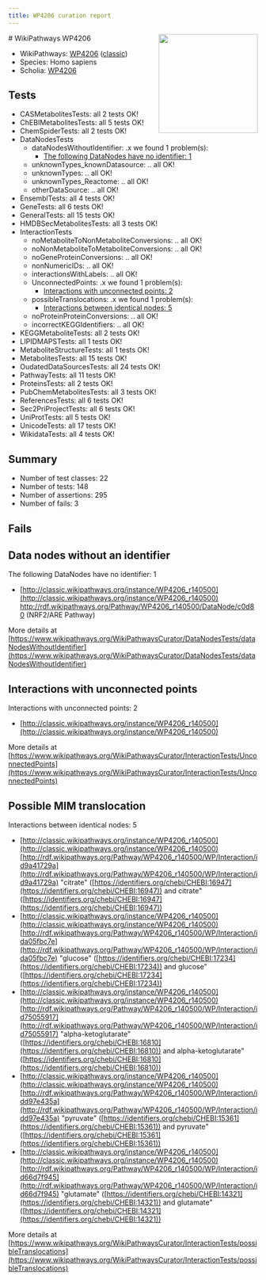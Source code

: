 ```yaml
---
title: WP4206 curation report
---
```


<img style="float: right; width: 200px" src="https://upload.wikimedia.org/wikipedia/commons/thumb/8/83/Wplogo_with_text_500.png/640px-Wplogo_with_text_500.png" />
# WikiPathways WP4206

* WikiPathways: [WP4206](https://wikipathways.org/pathways/WP4206) ([classic](https://classic.wikipathways.org/instance/WP4206))
* Species: Homo sapiens
* Scholia: [WP4206](https://scholia.toolforge.org/wikipathways/WP4206)
## Tests
* CASMetabolitesTests: all 2 tests OK!
* ChEBIMetabolitesTests: all 5 tests OK!
* ChemSpiderTests: all 2 tests OK!
* DataNodesTests
    * dataNodesWithoutIdentifier: .x we found 1 problem(s):
        * [The following DataNodes have no identifier: 1](#d2d32fa0)
    * unknownTypes_knownDatasource: .. all OK!
    * unknownTypes: .. all OK!
    * unknownTypes_Reactome: .. all OK!
    * otherDataSource: .. all OK!
* EnsemblTests: all 4 tests OK!
* GeneTests: all 6 tests OK!
* GeneralTests: all 15 tests OK!
* HMDBSecMetabolitesTests: all 3 tests OK!
* InteractionTests
    * noMetaboliteToNonMetaboliteConversions: .. all OK!
    * noNonMetaboliteToMetaboliteConversions: .. all OK!
    * noGeneProteinConversions: .. all OK!
    * nonNumericIDs: .. all OK!
    * interactionsWithLabels: .. all OK!
    * UnconnectedPoints: .x we found 1 problem(s):
        * [Interactions with unconnected points: 2](#35a61ada)
    * possibleTranslocations: .x we found 1 problem(s):
        * [Interactions between identical nodes: 5](#1c11820a)
    * noProteinProteinConversions: .. all OK!
    * incorrectKEGGIdentifiers: .. all OK!
* KEGGMetaboliteTests: all 2 tests OK!
* LIPIDMAPSTests: all 1 tests OK!
* MetaboliteStructureTests: all 1 tests OK!
* MetabolitesTests: all 15 tests OK!
* OudatedDataSourcesTests: all 24 tests OK!
* PathwayTests: all 11 tests OK!
* ProteinsTests: all 2 tests OK!
* PubChemMetabolitesTests: all 3 tests OK!
* ReferencesTests: all 6 tests OK!
* Sec2PriProjectTests: all 6 tests OK!
* UniProtTests: all 5 tests OK!
* UnicodeTests: all 17 tests OK!
* WikidataTests: all 4 tests OK!


## Summary

* Number of test classes: 22
* Number of tests: 148
* Number of assertions: 295
* Number of fails: 3

## Fails

<a name="d2d32fa0" />

## Data nodes without an identifier

The following DataNodes have no identifier: 1

* [http://classic.wikipathways.org/instance/WP4206_r140500](http://classic.wikipathways.org/instance/WP4206_r140500) http://rdf.wikipathways.org/Pathway/WP4206_r140500/DataNode/c0d80 (NRF2/ARE Pathway)


More details at [https://www.wikipathways.org/WikiPathwaysCurator/DataNodesTests/dataNodesWithoutIdentifier](https://www.wikipathways.org/WikiPathwaysCurator/DataNodesTests/dataNodesWithoutIdentifier)

<a name="35a61ada" />

## Interactions with unconnected points

Interactions with unconnected points: 2

* [http://classic.wikipathways.org/instance/WP4206_r140500](http://classic.wikipathways.org/instance/WP4206_r140500)


More details at [https://www.wikipathways.org/WikiPathwaysCurator/InteractionTests/UnconnectedPoints](https://www.wikipathways.org/WikiPathwaysCurator/InteractionTests/UnconnectedPoints)

<a name="1c11820a" />

## Possible MIM translocation

Interactions between identical nodes: 5

* [http://classic.wikipathways.org/instance/WP4206_r140500](http://classic.wikipathways.org/instance/WP4206_r140500) [http://rdf.wikipathways.org/Pathway/WP4206_r140500/WP/Interaction/id9a41729a](http://rdf.wikipathways.org/Pathway/WP4206_r140500/WP/Interaction/id9a41729a) "citrate" ([https://identifiers.org/chebi/CHEBI:16947](https://identifiers.org/chebi/CHEBI:16947)) and 
citrate" ([https://identifiers.org/chebi/CHEBI:16947](https://identifiers.org/chebi/CHEBI:16947))
* [http://classic.wikipathways.org/instance/WP4206_r140500](http://classic.wikipathways.org/instance/WP4206_r140500) [http://rdf.wikipathways.org/Pathway/WP4206_r140500/WP/Interaction/ida05fbc7e](http://rdf.wikipathways.org/Pathway/WP4206_r140500/WP/Interaction/ida05fbc7e) "glucose" ([https://identifiers.org/chebi/CHEBI:17234](https://identifiers.org/chebi/CHEBI:17234)) and 
glucose" ([https://identifiers.org/chebi/CHEBI:17234](https://identifiers.org/chebi/CHEBI:17234))
* [http://classic.wikipathways.org/instance/WP4206_r140500](http://classic.wikipathways.org/instance/WP4206_r140500) [http://rdf.wikipathways.org/Pathway/WP4206_r140500/WP/Interaction/id75055917](http://rdf.wikipathways.org/Pathway/WP4206_r140500/WP/Interaction/id75055917) "alpha-ketoglutarate" ([https://identifiers.org/chebi/CHEBI:16810](https://identifiers.org/chebi/CHEBI:16810)) and 
alpha-ketoglutarate" ([https://identifiers.org/chebi/CHEBI:16810](https://identifiers.org/chebi/CHEBI:16810))
* [http://classic.wikipathways.org/instance/WP4206_r140500](http://classic.wikipathways.org/instance/WP4206_r140500) [http://rdf.wikipathways.org/Pathway/WP4206_r140500/WP/Interaction/idd97e435a](http://rdf.wikipathways.org/Pathway/WP4206_r140500/WP/Interaction/idd97e435a) "pyruvate" ([https://identifiers.org/chebi/CHEBI:15361](https://identifiers.org/chebi/CHEBI:15361)) and 
pyruvate" ([https://identifiers.org/chebi/CHEBI:15361](https://identifiers.org/chebi/CHEBI:15361))
* [http://classic.wikipathways.org/instance/WP4206_r140500](http://classic.wikipathways.org/instance/WP4206_r140500) [http://rdf.wikipathways.org/Pathway/WP4206_r140500/WP/Interaction/id66d7f945](http://rdf.wikipathways.org/Pathway/WP4206_r140500/WP/Interaction/id66d7f945) "glutamate" ([https://identifiers.org/chebi/CHEBI:14321](https://identifiers.org/chebi/CHEBI:14321)) and 
glutamate" ([https://identifiers.org/chebi/CHEBI:14321](https://identifiers.org/chebi/CHEBI:14321))


More details at [https://www.wikipathways.org/WikiPathwaysCurator/InteractionTests/possibleTranslocations](https://www.wikipathways.org/WikiPathwaysCurator/InteractionTests/possibleTranslocations)


